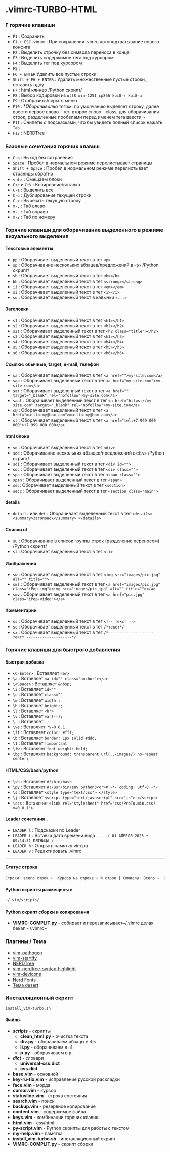 # .vimrc-TURBO-HTML

### F горячие клавиши

- `F1` : Сохранить
- `F1 + ESC` .vimrc : При сохранении .vimrc автоподхватывание нового конфига
- `F2` : Выделить строчку без символа переноса в конце
- `F3` : Выделить содержимое тега под курсором
- `F4` : Выделить тег под курсором
- `F5` :
- `F6 + ENTER`  Удалить все пустые строки:
- `Shift + F6 + ENTER` : Удалить множественные пустые строки, оставить одну
- `F7` : html клинер /Python скрипт/
- `F8` : Выбор кодировки из `utf8 win-1251 cp866 koi8-r koi8-u`
- `F9` : Отобразить/скрыть меню
- `F10` : **Оборачивалка тегом*: по умолчанию выделяет строку, далее ввести первое слово - тег, второе слово - class, для оборачивания строк, разделенные пробелами перед именем тега ввести `>`
- `F11` : Снипеты с подсказками, что бы увидеть полный список нажать `Tab`
- `F12` : NERDTree

### Базовые сочетания горячих клавиш

- `C-q` :  Выход без сохранения
- `Space` : Пробел в нормальном режиме перелистывает страницы
- `Shift + Space` : Пробел в нормальном режиме перелистывает страницы обратно
- `<` и `>` : Смещаем блоки
- `C+c` и `C+V` :  Копировние/вставка
- `C-a` : Выделить все
- `C-d` : Дублирование текущей строки
- `C-x` : Вырезать текущую строку
- `m-,` : Таб влево
- `m-.` : Таб вправо
- `m-2` : Таб по номеру

### Горячие клавиши для оборачивание выделенного в режиме визуального выделения

#### Текстовые элементы

- `pp` : Оборачивает выделенный текст в тег `<p>`
- `sp` : Оборачивание нескольких абзацев/предложений в `<p>` /Python скрипт/
- `sb` : Оборачивает выделенный текст в тег `<b></b>`
- `bb` : Оборачивает выделенный текст в тег `<strong></strong>`
- `ii` : Оборачивает выделенный текст в тег `<em></em>`
- `si` : Оборачивает выделенный текст в тег `<i></i>`
- `sq` : Оборачивает выделенный текст в кавычки `«...»`

#### Заголовки

- `s1` : Оборачивает выделенный текст в тег `<h1></h1>`
- `s2` : Оборачивает выделенный текст в тег `<h2></h2>`
- `s2t` : Оборачивает выделенный текст в тег `<h2 class="title"></h2>`
- `s3` : Оборачивает выделенный текст в тег `<h3></h3>`
- `s4` : Оборачивает выделенный текст в тег `<h4></h4>`
- `s5` : Оборачивает выделенный текст в тег `<h5></h5>`
- `s6` : Оборачивает выделенный текст в тег `<h6></h6>`

#### Ссылки: обычные, target, e-mail, телефон

- `sa` : Оборачивает выделенный текст в тег `<a href="">my-site.com</a>`
- `saa` : Оборачивает выделенный текст в тег `<a href="my-site.com">my-site.com</a>`
- `sat` : Оборачивает выделенный текст в тег `<a href="" target="_blank" rel="nofollow">my-site.com</a>`
- `saat` : Оборачивает выделенный текст в тег `<a href="https://my-site.com" target="_blank" rel="nofollow">my-site.com</a>`
- `s@` : Оборачивает выделенный текст в тег `<a href="mailto:my@box.com">mailto:my@box.com</a>`
- `st` : Оборачивает выделенный текст в тег `<a href="tel:+7 999 000 000">+7 999 000 000</a>`

#### html блоки

- `sd` : Оборачивает выделенный текст в тег `<div>`
- `sdd` : Оборачивание нескольких абзацев/предложений в`<div>` /Python скрипт/
- `sdi` : Оборачивает выделенный текст в тег `<div id="">`
- `sdc` : Оборачивает выделенный текст в тег `<div class="">`
- `spa` : Оборачивает выделенный текст в тег `<span class="">`
- `span` : Оборачивает выделенный текст в тег `<span>`
- `sec`: Оборачивает выделенный текст в тег `<section>`
- `secc` : Оборачивает выделенный текст в тег `<section class="main">`

#### details

- `details` или `det` : Оборачивает выделенный текст в тег `<details><summary>Заголовок</summary> </details>`

#### Списки ul

- `su` : Оборачивание в список группы строк (разделение переносом) /Python скрипт/
- `sl` : Оборачивает выделенный текст в тег `<li>`

#### Изображения

- `sw` : Оборачивает выделенный текст в тег `<img src="images/pic.jpg" alt="" title="">`
- `swl` : Оборачивает выделенный текст в тег `<a href="images/pic.jpg" class="iPop-img"><img src="images/pic.jpg" alt="" title=""></a>`
- `swv` : Оборачивает выделенный текст в тег `<a href="pic.jpg" class="iPop-video"></a>`

#### Комментарии

- `ss` : Оборачивает выделенный текст в тег `<!-- текст -->`
- `sc` : Оборачивает выделенный текст в тег `/*текст*/`
- `sx` : Оборачивает выделенный текст в тег `/*-------------------- текст --------------------*/`

### Горячие клавиши для быстрого добавления

<!--#### Пустой html

- `\x0` : Вставляет структуру пустого HTML-документа
- `\x5` : Вставляет структуру HTML-документа с дополнительными мета-тегами и стилями
- `\seo` : Вставляет мета-теги для SEO
-->
#### Быстрая добавка

- `<C-Enter>` : Вставляет `<br>`
- `\a` : Вставляет `<a id="" class="anchor"></a>`
- `\<Space>` : Вставляет `&nbsp;`
- `\i` : Вставляет `id=""`
- `\c` : Вставляет `class=""`
- `\w` : Вставляет `width:;`
- `\h` : Вставляет `height:;`
- `\l` : Вставляет `<hr>`
- `\v` : Вставляет `var(--);`
- `\–` : Вставляет `–;`
- `\ve` : Вставляет `?v=0.0.1`
- `\ff` : Вставляет `color: #fff;`
- `\b` : Вставляет `border: 1px solid #ddd;`
- `\1` : Вставляет `!important`
- `\fw` : Вставляет `font-weight: bold;`
- `\bg` : Вставляет `background: transparent url(../images/) no-repeat center;`

#### HTML/CSS/bash/python

- `\sh` : Вставляет `#!/bin/bash`
- `\py` : Вставляет `#!/usr/bin/env python3<cr># -*- coding: utf-8 -*-`
- `\s` : Вставляет `<style type="text/css"> </style>`
- `\j` : Вставляет `<script type="text/javascript" src="js"> </script>`
- `\css` : Вставляет `<link rel="stylesheet" href="css/ProTo.min.css?v=0.0.1">`

#### Leader сочетания `.`

- `LEADER l` : Подсказки по Leader
- `LEADER t` : Вставка дата времени вида `-----/ 01 АПРЕЛЯ 2025 • 09:14:51 ПЯТНИЦА /-----`
- `LEADER h` : Открыть памятку vim`ра
- `LEADER v` : Редактировать .vimrc
---

####  Статус строка

```HTML
Строки: всего строк ∙  Курсор на строке ∙ % строк | Символы: Всего ∙  В строке ∙ Курсор на символе | Кодировка
```

#### Python скрипты размещены в

```HTML
~/.vim/scripts/
```
####  Python скрипт сборки и копирования

- **VIMRC-COMPLIT.py**  - собирает и перезаписывает~/.vimrc делая бекап ~/.vimrc~

### Плагины / Тема

- [vim-pathogen](https://github.com/tpope/vim-pathogen/)
- [vim-startify](https://github.com/mhinz/vim-startify/)
- [NERDTree](https://github.com/preservim/nerdtree/)
- [vim-nerdtree-syntax-highlight](https://github.com/tiagofumo/vim-nerdtree-syntax-highlight)
- [vim-devicons](https://github.com/ryanoasis/vim-devicons)
- [Nerd Fonts](https://www.nerdfonts.com/font-downloads)
- [Тема desert](https://github.com/fugalh/desert.vim/)

### Инсталляционный скрипт

``install_vim-turbo.sh``

#### Файлы
- **_scripts_** - скрипты
  - **clean_html.py** - очистка текста
  - **div.py**  - оборачиваем абзацы в ``div``
  - **li.py** - оборачиваем в ``ul``
  - **p.py** - оборачиваем в ``p``
- **_dict_** - словари
  - **universal-css.dict**
  - **css.dict**
- **base.vim** - основной
- **key-ru-fix.vim** - исправление русской раскладки
- **face.vim** - морда
- **cursor.vim** - курсор
- **statusline.vim** - строка состояния
- **search.vim** - поиск
- **backup.vim** - резервное копирование
- **content.vim** - содержимое файла
- **keys.vim** - комбинации горячих клавиш
- **html.vim** - css/html
- **py-script.vim** - Python скрипты для работы с текстом
- **my-help.vim** - памятка
- **install_vim-turbo.sh** - инсталляционный скрипт
- **VIMRC-COMPLIT.py** - скрипт сборки

